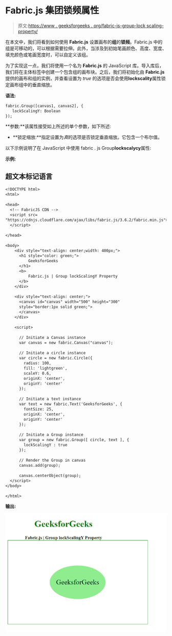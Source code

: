 # Fabric.js 集团锁频属性

> 原文:[https://www . geeksforgeeks . org/fabric-js-group-lock scaling-property/](https://www.geeksforgeeks.org/fabric-js-group-lockscalingy-property/)

在本文中，我们将看到如何使用 **Fabric.js** 设置画布的**组**的**锁频**。Fabric.js 中的组是可移动的，可以根据需要拉伸。此外，当涉及到初始笔画颜色、高度、宽度、填充颜色或笔画宽度时，可以自定义该组。

为了实现这一点，我们将使用一个名为 **Fabric.js** 的 JavaScript 库。导入库后，我们将在主体标签中创建一个包含组的画布块。之后，我们将初始化由 **Fabric.js** 提供的画布和组的实例，并查看设置为 *true* 的选项是否会使用**lockscality**属性锁定画布组中的垂直缩放。

**语法:**

```
fabric.Group([canvas1, canvas2], {
   lockScalingY: Boolean
});
```

**参数:**该属性接受如上所述的单个参数，如下所述:

*   **锁定缩放:**指定设置为*真*的选项是否锁定垂直缩放。它包含一个布尔值。

以下示例说明了在 JavaScript 中使用 fabric . js Group**lockscalycy**属性:

**示例:**

## 超文本标记语言

```
<!DOCTYPE html>
<html>

<head>
  <!-- FabricJS CDN -->
  <script src=
"https://cdnjs.cloudflare.com/ajax/libs/fabric.js/3.6.2/fabric.min.js">
  </script>

</head>

<body>
    <div style="text-align: center;width: 400px;">
      <h1 style="color: green;">
          GeeksforGeeks
      </h1>
      <b>
          Fabric.js | Group lockScalingY Property
      </b>
    </div>

    <div style="text-align: center;">
      <canvas id="canvas" width="500" height="300"
      style="border:1px solid green;">
      </canvas>
    </div>

    <script>

      // Initiate a Canvas instance
      var canvas = new fabric.Canvas("canvas");

      // Initiate a circle instance
      var circle = new fabric.Circle({
        radius: 100,
        fill: 'lightgreen',
        scaleY: 0.6,
        originX: 'center',
        originY: 'center'
      });

      // Initiate a text instance
      var text = new fabric.Text('GeeksforGeeks', {
        fontSize: 25,
        originX: 'center',
        originY: 'center'
      });

      // Initiate a Group instance
      var group = new fabric.Group([ circle, text ], {  
        lockScalingY : true 
      });

      // Render the Group in canvas
      canvas.add(group);

      canvas.centerObject(group);
  </script>
</body>

</html>
```

**输出:**

![](img/5020f8924574009db3138156135d4277.png)